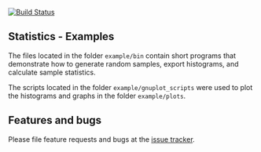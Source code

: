[![Build Status](https://travis-ci.com/simphotonics/sample_statistics.svg?branch=main)](https://travis-ci.com/simphotonics/sample_statistics)

## Statistics - Examples
The files located in the folder `example/bin` contain short programs that demonstrate how to generate random samples,
export histograms, and calculate sample statistics.

The scripts located in the folder `example/gnuplot_scripts` were used to plot the histograms
and graphs in the folder `example/plots`.


## Features and bugs
Please file feature requests and bugs at the [issue tracker].

[issue tracker]: https://github.com/simphotonics/sample_statistics/issues
